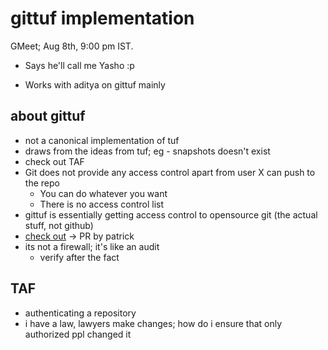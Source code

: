 # gittuf implementation
GMeet; Aug 8th, 9:00 pm IST.

* Says he'll call me Yasho :p

* Works with aditya on gittuf mainly

## about gittuf
* not a canonical implementation of tuf
* draws from the ideas from tuf; eg - snapshots doesn't exist
* check out TAF
* Git does not provide any access control apart from user X can push to the repo
  * You can do whatever you want
  * There is no access control list
* gittuf is essentially getting access control to opensource git (the actual stuff, not github)
* [check out](github.com/gittuf/demo) -> PR by patrick
* its not a firewall; it's like an audit
  * verify after the fact


## TAF
* authenticating a repository
* i have a law, lawyers make changes; how do i ensure that only authorized ppl changed it